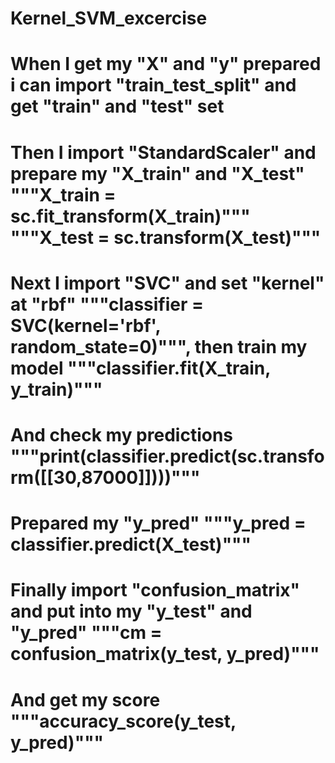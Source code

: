 # Kernel_SVM_excercise
# When I get my "X" and "y" prepared i can import "train_test_split" and get "train" and "test" set
# Then I import "StandardScaler" and prepare my "X_train" and "X_test" """X_train = sc.fit_transform(X_train)""" """X_test = sc.transform(X_test)"""
# Next I import "SVC" and set "kernel" at "rbf" """classifier = SVC(kernel='rbf', random_state=0)""", then train my model """classifier.fit(X_train, y_train)"""
# And check my predictions """print(classifier.predict(sc.transform([[30,87000]])))"""
# Prepared my "y_pred" """y_pred = classifier.predict(X_test)"""
# Finally import "confusion_matrix" and put into my "y_test" and "y_pred" """cm = confusion_matrix(y_test, y_pred)"""
# And get my score """accuracy_score(y_test, y_pred)"""
